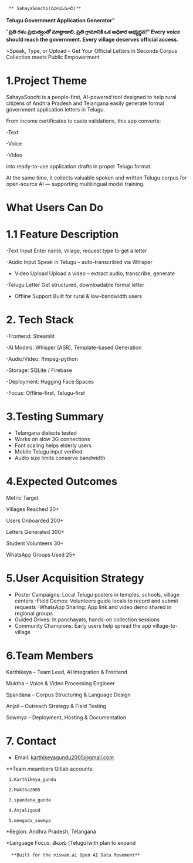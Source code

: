      ** SahayaSoochi(సహాయసూచి)**

**Telugu Government Application Generator"**

"**ప్రతి గళం ప్రభుత్వంతో మాట్లాడాలి. ప్రతి గ్రామానికి ఒక అధికార అభ్యర్థన!"
Every voice should reach the government. Every village deserves official access.**


~Speak, Type, or Upload – Get Your Official Letters in Seconds
 Corpus Collection meets Public Empowerment

# 1.Project Theme 
SahayaSoochi is a people-first, AI-powered tool designed to help rural citizens of Andhra Pradesh and Telangana easily generate formal government application letters in Telugu.

From income certificates to caste validations, this app converts:

-Text

-Voice

-Video

into ready-to-use application drafts in proper Telugu format.

At the same time, it collects valuable spoken and written Telugu corpus for open-source AI — supporting multilingual model training.

# What Users Can Do

# 1.1 Feature Description

-Text Input	Enter name, village, request type to get a letter

-Audio Input	Speak in Telugu – auto-transcribed via Whisper

- Video Upload	Upload a video – extract audio, transcribe, generate

-Telugu Letter	Get structured, downloadable formal letter

- Offline Support	Built for rural & low-bandwidth users

# 2. Tech Stack
-Frontend: Streamlit

-AI Models: Whisper (ASR), Template-based  Generation

-Audio/Video: ffmpeg-python

-Storage: SQLite / Firebase

-Deployment: Hugging Face Spaces

-Focus: Offline-first, Telugu-first

# 3.Testing Summary
- Telangana dialects tested
- Works on slow 3G connections
- Font scaling helps elderly users
- Mobile Telugu input verified
- Audio size limits conserve bandwidth

# 4.Expected Outcomes

Metric	Target

Villages Reached	    20+ 

Users Onboarded	        200+

Letters Generated	    300+

Student Volunteers  	30+

WhatsApp Groups Used	25+

# 5.User Acquisition Strategy
- Poster Campaigns: Local Telugu posters in temples, schools, village centers
-Field Demos: Volunteers guide locals to record and submit requests
-WhatsApp Sharing: App link and video demo shared in regional groups
- Guided Drives: In panchayats, hands-on collection sessions
- Community Champions: Early users help spread the app village-to-village

# 6.Team Members

Karthikeya – Team Lead, AI Integration & Frontend

Muktha – Voice & Video Processing Engineer

Spandana – Corpus Structuring & Language Design

Anjali – Outreach Strategy & Field Testing

Sowmya – Deployment, Hosting & Documentation

# 7. Contact
* Email: karthikeyagundu2005@gmail.com

**Team meambers Gitlab accounts: 

     1.Karthikeya_gundu

     2.Muktha2005

     3.spandana_gunda

     4.Anjaligoud
     
     5.meegada_sowmya

*Region: Andhra Pradesh, Telangana

*Language Focus: తెలుగు (Telugu)with plan to expand
     
     
      **Built for the viswam.ai Open AI Data Movement**

